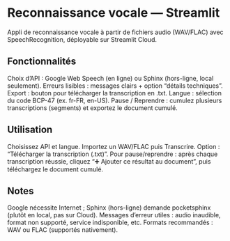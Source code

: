 # Reconnaissance vocale — Streamlit
Appli de reconnaissance vocale à partir de fichiers audio (WAV/FLAC) avec SpeechRecognition, déployable sur Streamlit Cloud.

##  Fonctionnalités
Choix d’API : Google Web Speech (en ligne) ou Sphinx (hors-ligne, local seulement).
Erreurs lisibles : messages clairs + option “détails techniques”.
Export : bouton pour télécharger la transcription en .txt.
Langue : sélection du code BCP-47 (ex. fr-FR, en-US).
Pause / Reprendre : cumulez plusieurs transcriptions (segments) et exportez le document cumulé.

##  Utilisation
Choisissez API et langue.
Importez un WAV/FLAC puis Transcrire.
Option : “Télécharger la transcription (.txt)”.
Pour pause/reprendre : après chaque transcription réussie, cliquez “➕ Ajouter ce résultat au document”, puis téléchargez le document cumulé.

##  Notes
Google nécessite Internet ; Sphinx (hors-ligne) demande pocketsphinx (plutôt en local, pas sur Cloud).
Messages d’erreur utiles : audio inaudible, format non supporté, service indisponible, etc.
Formats recommandés : WAV ou FLAC (supportés nativement).
